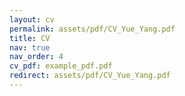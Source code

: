 ```yaml
---
layout: cv
permalink: assets/pdf/CV_Yue_Yang.pdf
title: CV
nav: true
nav_order: 4
cv_pdf: example_pdf.pdf
redirect: assets/pdf/CV_Yue_Yang.pdf
---
```

